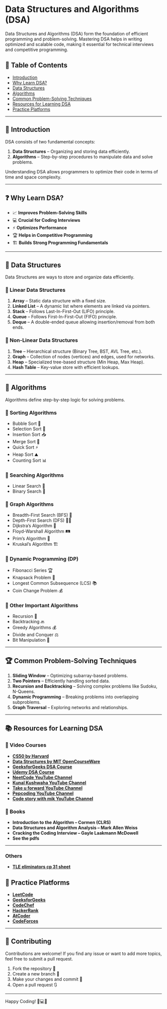 # Data Structures and Algorithms (DSA)

Data Structures and Algorithms (DSA) form the foundation of efficient programming and problem-solving. Mastering DSA helps in writing optimized and scalable code, making it essential for technical interviews and competitive programming.

## 📌 Table of Contents
- [Introduction](#introduction)
- [Why Learn DSA?](#why-learn-dsa)
- [Data Structures](#data-structures)
- [Algorithms](#algorithms)
- [Common Problem-Solving Techniques](#common-problem-solving-techniques)
- [Resources for Learning DSA](#resources-for-learning-dsa)
- [Practice Platforms](#practice-platforms)

---

## 🚀 Introduction
DSA consists of two fundamental concepts:
1. **Data Structures** – Organizing and storing data efficiently.
2. **Algorithms** – Step-by-step procedures to manipulate data and solve problems.

Understanding DSA allows programmers to optimize their code in terms of time and space complexity.

---

## ❓ Why Learn DSA?
- 📈 **Improves Problem-Solving Skills**
- 💻 **Crucial for Coding Interviews**
- ⚡ **Optimizes Performance**
- 🏆 **Helps in Competitive Programming**
- 🏗️ **Builds Strong Programming Fundamentals**

---

## 📂 Data Structures
Data Structures are ways to store and organize data efficiently.

### 🔹 Linear Data Structures
1. **Array** – Static data structure with a fixed size.
2. **Linked List** – A dynamic list where elements are linked via pointers.
3. **Stack** – Follows Last-In-First-Out (LIFO) principle.
4. **Queue** – Follows First-In-First-Out (FIFO) principle.
5. **Deque** – A double-ended queue allowing insertion/removal from both ends.

### 🔹 Non-Linear Data Structures
1. **Tree** – Hierarchical structure (Binary Tree, BST, AVL Tree, etc.).
2. **Graph** – Collection of nodes (vertices) and edges, used for networks.
3. **Heap** – Specialized tree-based structure (Min Heap, Max Heap).
4. **Hash Table** – Key-value store with efficient lookups.

---

## 📜 Algorithms
Algorithms define step-by-step logic for solving problems.

### 🔹 Sorting Algorithms
- Bubble Sort 🫧
- Selection Sort 🎯
- Insertion Sort 📥
- Merge Sort 🔀
- Quick Sort ⚡
- Heap Sort ⛰️
- Counting Sort 📊

### 🔹 Searching Algorithms
- Linear Search 🔎
- Binary Search 🌲

### 🔹 Graph Algorithms
- Breadth-First Search (BFS) 🌊
- Depth-First Search (DFS) 🕵️‍♂️
- Dijkstra’s Algorithm 🚀
- Floyd-Warshall Algorithm 🛤️
- Prim’s Algorithm 🌉
- Kruskal’s Algorithm 🏗️

### 🔹 Dynamic Programming (DP)
- Fibonacci Series 🏆
- Knapsack Problem 🎒
- Longest Common Subsequence (LCS) 📚
- Coin Change Problem 💰

### 🔹 Other Important Algorithms
- Recursion 🔄
- Backtracking 🔙
- Greedy Algorithms 💰
- Divide and Conquer ⚖️
- Bit Manipulation 🔢

---

## 🏆 Common Problem-Solving Techniques
1. **Sliding Window** – Optimizing subarray-based problems.
2. **Two Pointers** – Efficiently handling sorted data.
3. **Recursion and Backtracking** – Solving complex problems like Sudoku, N-Queens.
4. **Dynamic Programming** – Breaking problems into overlapping subproblems.
5. **Graph Traversal** – Exploring networks and relationships.

---

## 📚 Resources for Learning DSA
### 🎥 Video Courses
- **[CS50 by Harvard](https://cs50.harvard.edu/)**
- **[Data Structures by MIT OpenCourseWare](https://ocw.mit.edu/courses/electrical-engineering-and-computer-science/6-006-introduction-to-algorithms-fall-2011/)**
- **[GeeksforGeeks DSA Course](https://www.geeksforgeeks.org/data-structures/)**
- **[Udemy DSA Course](https://www.udemy.com/)**
- **[NeetCode YouTube Channel](https://www.youtube.com/@NeetCode)**
- **[Kunal Kushwaha YouTube Channel](https://www.youtube.com/@KunalKushwaha)**
- **[Take u forward YouTube Channel](https://www.youtube.com/@takeUforward)**
- **[Pepcoding YouTube Channel](https://www.youtube.com/@Pepcoding)**
- **[Code story with mik YouTube Channel](https://www.youtube.com/@codestorywithMIK)**


### 📖 Books
- **Introduction to the Algorithm – Cormen (CLRS)**
- **Data Structures and Algorithm Analysis – Mark Allen Weiss**
- **Cracking the Coding Interview – Gayle Laakmann McDowell**
- **See the pdfs**

---
### Others
- **[TLE eliminators cp 31 sheet](https://www.tle-eliminators.com/cp-sheet)**


## 🎯 Practice Platforms
- **[LeetCode](https://leetcode.com/)**
- **[GeeksforGeeks](https://www.geeksforgeeks.org/)**
- **[CodeChef](https://www.codechef.com/)**
- **[HackerRank](https://www.hackerrank.com/domains/tutorials/10-days-of-algorithms)**
- **[AtCoder](https://atcoder.jp/)**
- **[CodeForces](https://codeforces.com/)**

---

## 🤝 Contributing
Contributions are welcome! If you find any issue or want to add more topics, feel free to submit a pull request.

1. Fork the repository 🍴
2. Create a new branch 🌿
3. Make your changes and commit 📌
4. Open a pull request 🔃

---

Happy Coding! 🚀💻✨
